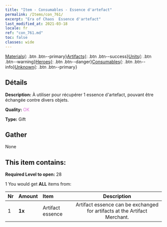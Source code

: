 ```yaml
---
title: "Item - Consumables - Essence d'artefact"
permalink: /Items/con_761/
excerpt: "Era of Chaos  Essence d'artefact"
last_modified_at: 2021-03-18
locale: fr
ref: "con_761.md"
toc: false
classes: wide
---
```

 [Materials](/fr/Items/){: .btn .btn--primary}[Artifacts](/fr/Items/Artifacts/){: .btn .btn--success}[Units](/fr/Items/Units/){: .btn .btn--warning}[Heroes](/fr/Items/Heroes/){: .btn .btn--danger}[Consumables](/fr/Items/Consumables/){: .btn .btn--info}[Unknown](/fr/Items/Unknown/){: .btn .btn--primary}

## Détails
 **Description:** À utiliser pour récupérer 1 essence d'artefact, pouvant être échangée contre divers objets.

 **Quality:** <span style="color: #DA70D6">OK</span>

 **Type:** Gift

## Gather

  None

## This item contains:

 **Required Level to open:** 28

 1 You would get **ALL** items  from:

  | Nr | Amount |     Item    | Description |
  |:---|:-------|:------------|:-----------:|
  | 1 |  **1x** | Artifact essence | Artifact essence can be exchanged for artifacts at the Artifact Merchant.  | 
